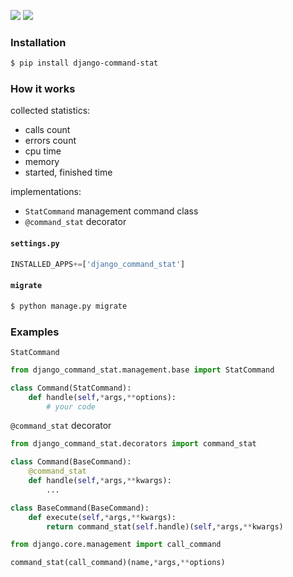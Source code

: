 [![](https://img.shields.io/badge/released-2021.6.21-green.svg?longCache=True)](https://pypi.org/project/django-command-stat/)
[![](https://img.shields.io/badge/license-Unlicense-blue.svg?longCache=True)](https://unlicense.org/)

### Installation
```bash
$ pip install django-command-stat
```

### How it works
collected statistics:
+   calls count
+   errors count
+   cpu time
+   memory
+   started, finished time

implementations:
+   `StatCommand` management command class
+   `@command_stat` decorator

#### `settings.py`
```python
INSTALLED_APPS+=['django_command_stat']
```

#### `migrate`
```bash
$ python manage.py migrate
```

### Examples
`StatCommand`
```python
from django_command_stat.management.base import StatCommand

class Command(StatCommand):
    def handle(self,*args,**options):
        # your code
```

`@command_stat` decorator
```python
from django_command_stat.decorators import command_stat

class Command(BaseCommand):
    @command_stat
    def handle(self,*args,**kwargs):
        ...
```

```python
class BaseCommand(BaseCommand):
    def execute(self,*args,**kwargs):
        return command_stat(self.handle)(self,*args,**kwargs)
```

```python
from django.core.management import call_command

command_stat(call_command)(name,*args,**options)
```

